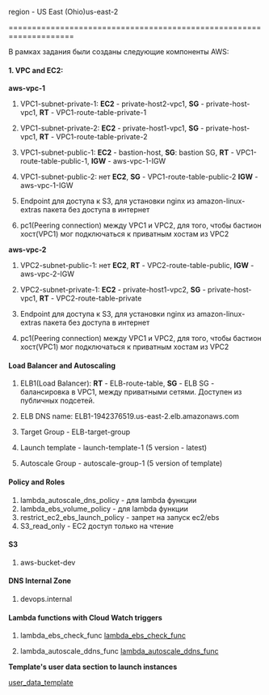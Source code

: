 
region - US East (Ohio)us-east-2

====================================================================

В рамках задания были созданы следующие компоненты AWS:

#### 1. VPC and EC2:

**aws-vpc-1**

1. VPC1-subnet-private-1: **EC2** - private-host2-vpc1, **SG** - private-host-vpc1, **RT** - VPC1-route-table-private-1

2. VPC1-subnet-private-2: **EC2** - private-host1-vpc1, **SG** - private-host-vpc1, **RT** - VPC1-route-table-private-2

3. VPC1-subnet-public-1: **EC2** - bastion-host, **SG**: bastion SG, **RT** - VPC1-route-table-public-1, **IGW** - aws-vpc-1-IGW

4. VPC1-subnet-public-2: нет **EC2**, **SG** - VPC1-route-table-public-2 **IGW** - aws-vpc-1-IGW

5. Endpoint для доступа к S3, для установки nginx из amazon-linux-extras пакета без доступа в интернет

6. pc1(Peering connection) между VPC1 и VPC2, для того, чтобы бастион хост(VPC1) мог подключаться к приватным хоcтам из VPC2

**aws-vpc-2**

1. VPC2-subnet-public-1: нет **EC2**, **RT** - VPC2-route-table-public, **IGW** - aws-vpc-2-IGW

2. VPC2-subnet-private-1: **EC2** - private-host1-vpc2, **SG** - private-host-vpc1, **RT** - VPC2-route-table-private

3. Endpoint для доступа к S3, для установки nginx из amazon-linux-extras пакета без доступа в интернет

4. pc1(Peering connection) между VPC1 и VPC2, для того, чтобы бастион хост(VPC1) мог подключаться к приватным хоcтам из VPC2

#### Load Balancer and Autoscaling

1. ELB1(Load Balancer): **RT** - ELB-route-table, **SG** - ELB SG - балансировка в VPC1, между приватными сетями. Доступен из публичных подсетей.

2. ELB DNS name: ELB1-1942376519.us-east-2.elb.amazonaws.com

3. Target Group - ELB-target-group

4. Launch template - launch-template-1 (5 version - latest)

5. Autoscale Group - autoscale-group-1 (5 version of template)

#### Policy and Roles

1. lambda_autoscale_dns_policy - для lambda функции 
2. lambda_ebs_volume_policy - для lambda функции
3. restrict_ec2_ebs_launch_policy - запрет на запуск ec2/ebs
4. S3_read_only - EC2 доступ только на чтение

#### S3

1. aws-bucket-dev

#### DNS Internal Zone

1. devops.internal

#### Lambda functions with Cloud Watch  triggers

1. lambda_ebs_check_func
[lambda_ebs_check_func](https://github.com/NastyaP1/quantori-devops-school/blob/master/Tests/lambda_ebs_check_func.py)

3. lambda_autoscale_ddns_func
[lambda_autoscale_ddns_func](https://github.com/NastyaP1/quantori-devops-school/blob/master/Tests/lambda_autoscale_ddns_func.py)

**Template's user data section to launch instances**

[user_data_template](https://github.com/NastyaP1/quantori-devops-school/blob/master/Tests/user_data.sh)
